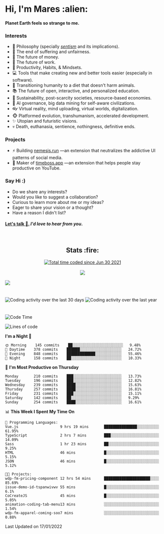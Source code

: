 <h1>Hi, I'm Mares :alien:</h1>

#### Planet Earth feels so strange to me.

### **Interests**

- 🌊 Philosophy (specially [_sentism_][sentismmedium] and its implications).
- 🎯 The end of suffering and unfairness.
- 💸 The future of money.
- 💼 The future of work.
- 🧠 Productivity, Habits, & Mindsets.
- 💻 Tools that make creating new and better tools easier (especially in software).
- 🥗 Transitioning humanity to a diet that doesn't harm animals.
- 📚 The future of open, interactive, and personalized education.
- 🌱 Sustainability, post-scarcity societies, resource-based economies.
- 🤖 AI governance, big data mining for self-aware civilizations.
- 👓 Virtual reality, mind uploading, virtual worlds, digitalization.
- 🐵 Platformed evolution, transhumanism, accelerated development.
- ✨ Utopian and futuristic visions.
- 💀 Death, euthanasia, sentience, nothingness, definitive ends.


### **Projects**

- ⚡ Building [nemesis.run](https://nemesis.run) —an extension that neutralizes the addictive UI patterns of social media.
- 💎 Maker of [timeboss.app](https://timeboss.app) —an extension that helps people stay productive on YouTube.


### **Say Hi :)**

- Do we share any interests?
- Would you like to suggest a collaboration?
- Curious to learn more about me or my ideas?
- Eager to share your vision or a thought?
- Have a reason I didn't list?

#### [Let's talk :wave:.](mailto:mareszhar@gmail.com) _I'd love to hear from you_.

[sentismmedium]: https://medium.com/@mareszhar/born-a-prisoner-a-reflection-about-life-its-struggles-and-a-plan-to-escape-d8566ce9b026

<br>

<h2 align="center">Stats :fire:</h2>

<div align="center">
  <a href="https://wakatime.com/@cfdc0e0d-4860-4b62-9ff0-cb659185525e">
    <img src="https://wakatime.com/badge/user/cfdc0e0d-4860-4b62-9ff0-cb659185525e.svg" alt="Total time coded since Jun 30 2021" />
  </a>
</div>

<br>

<!-- 
Add or remove this: 
&dates=B1AAB3FF 
...or this...
&date_format=M%20j%5B%2C%20Y%5D
from the *streak stats URL below* if they get bugged and aren't updating: 
-->

<div align="center">
  <img src="https://github-readme-streak-stats.herokuapp.com?user=mareszhar&theme=black-ice&hide_border=true&stroke=FFFFFF15&ring=DF8FFE&fire=DF8FFE&currStreakLabel=DF8FFE&background=1A232A&currStreakNum=86FFAB&dates=B1AAB3FF&date_format=M%20j%5B%2C%20Y%5D">
</div>

<br>

<img src="https://activity-graph.herokuapp.com/graph?username=mareszhar&theme=nord&bg_color=00000000&color=979797&line=DF8FFE&point=00000000&area=true&hide_border=true">

<br>

<h1></h1>

<img src="https://wakatime.com/share/@mares/5df0ff02-9c79-41b4-b540-51dc9c65a57b.svg" alt="Coding activity over the last 30 days" />
<img src="https://wakatime.com/share/@mares/ea89ba71-f374-40af-930c-e0655909fe37.svg" alt="Coding activity over the last year" />

<h1></h1>

<!--START_SECTION:waka-->
![Code Time](http://img.shields.io/badge/Code%20Time-437%20hrs%2015%20mins-blue)

![Lines of code](https://img.shields.io/badge/From%20Hello%20World%20I%27ve%20Written-124%20Thousand%20lines%20of%20code-blue)

**I'm a Night 🦉** 

```text
🌞 Morning    145 commits    ██░░░░░░░░░░░░░░░░░░░░░░░   9.48% 
🌆 Daytime    378 commits    ██████░░░░░░░░░░░░░░░░░░░   24.72% 
🌃 Evening    848 commits    █████████████░░░░░░░░░░░░   55.46% 
🌙 Night      158 commits    ██░░░░░░░░░░░░░░░░░░░░░░░   10.33%

```
📅 **I'm Most Productive on Thursday** 

```text
Monday       210 commits    ███░░░░░░░░░░░░░░░░░░░░░░   13.73% 
Tuesday      196 commits    ███░░░░░░░░░░░░░░░░░░░░░░   12.82% 
Wednesday    239 commits    ████░░░░░░░░░░░░░░░░░░░░░   15.63% 
Thursday     257 commits    ████░░░░░░░░░░░░░░░░░░░░░   16.81% 
Friday       231 commits    ███░░░░░░░░░░░░░░░░░░░░░░   15.11% 
Saturday     142 commits    ██░░░░░░░░░░░░░░░░░░░░░░░   9.29% 
Sunday       254 commits    ████░░░░░░░░░░░░░░░░░░░░░   16.61%

```


📊 **This Week I Spent My Time On** 

```text
💬 Programming Languages: 
Vue.js                   9 hrs 19 mins       ███████████████░░░░░░░░░░   61.95% 
TypeScript               2 hrs 7 mins        ███░░░░░░░░░░░░░░░░░░░░░░   14.09% 
Sass                     1 hr 23 mins        ██░░░░░░░░░░░░░░░░░░░░░░░   9.25% 
HTML                     46 mins             █░░░░░░░░░░░░░░░░░░░░░░░░   5.15% 
JSON                     46 mins             █░░░░░░░░░░░░░░░░░░░░░░░░   5.12%

🐱‍💻 Projects: 
wdp-fm-pricing-component 12 hrs 54 mins      █████████████████████░░░░   85.69% 
issue-demo-id-tspanwivwv 55 mins             █░░░░░░░░░░░░░░░░░░░░░░░░   6.1% 
CoCreateJS               45 mins             █░░░░░░░░░░░░░░░░░░░░░░░░   5.05% 
animation-coding-tab-menu13 mins             ░░░░░░░░░░░░░░░░░░░░░░░░░   1.54% 
wdp-fm-apparel-coming-soo7 mins              ░░░░░░░░░░░░░░░░░░░░░░░░░   0.88%

```


 Last Updated on 17/01/2022
<!--END_SECTION:waka-->
